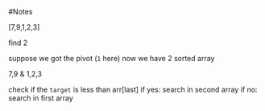 #Notes

[7,9,1,2,3]

find 2

suppose we got the pivot (`1` here)
now we have 2 sorted array

7,9
&
1,2,3

check if the `target` is less than arr[last]
if yes:
search in second array
if no:
search in first array
